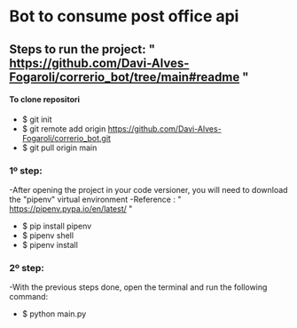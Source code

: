 # Bot to consume post office api

## Steps to run the project: " https://github.com/Davi-Alves-Fogaroli/correrio_bot/tree/main#readme "

#### To clone repositori 
- $ git init 
- $ git remote add origin https://github.com/Davi-Alves-Fogaroli/correrio_bot.git
- $ git pull origin main

### 1º step: 
-After opening the project in your code versioner, you will need to download the "pipenv" virtual environment
-Reference : " https://pipenv.pypa.io/en/latest/ "
- $ pip install pipenv
- $ pipenv shell
- $ pipenv install

### 2º step:
-With the previous steps done, open the terminal and run the following command:
- $ python main.py
